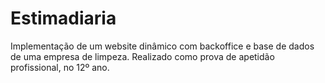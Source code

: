 # Estimadiaria

Implementação de um website dinâmico com backoffice e base de dados de uma empresa de limpeza. Realizado como prova de apetidão profissional, no 12º ano.

